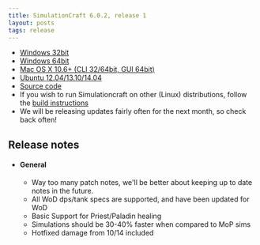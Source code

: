 ```yaml
---
title: SimulationCraft 6.0.2, release 1
layout: posts
tags: release
---
```

* [Windows 32bit](http://downloads.simulationcraft.org/simc-602-1-win32-10-14-752f416.zip)
* [Windows 64bit](http://downloads.simulationcraft.org/simc-602-1-win64-10-14-752f416.zip)
* [Mac OS X 10.6+ (CLI 32/64bit, GUI 64bit)](http://downloads.simulationcraft.org/simc-602-1-osx-x86.dmg)
* [Ubuntu 12.04/13.10/14.04](https://launchpad.net/~simulationcraft/+archive/simulationcraft)
* [Source code](http://downloads.simulationcraft.org/simc-602-1-source.zip)
* If you wish to run Simulationcraft on other (Linux) distributions, follow the [build instructions](http://code.google.com/p/simulationcraft/wiki/HowToBuild)
* We will be releasing updates fairly often for the next month, so check back often!
## Release notes
* #### General
   * Way too many patch notes, we'll be better about keeping up to date notes in the future.
   * All WoD dps/tank specs are supported, and have been updated for WoD
   * Basic Support for Priest/Paladin healing
   * Simulations should be 30-40% faster when compared to MoP sims
   * Hotfixed damage from 10/14 included
